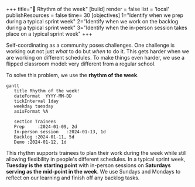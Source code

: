 +++
title="🥁 Rhythm of the week"
[build]
    render = false
    list = 'local'
    publishResources = false
time= 30
[objectives]
    1="Identify when we prep during a typical sprint week"
    2="Identify when we work on the backlog during a typical sprint week"
    3="Identify when the in-person session takes place on a typical sprint week"
+++

Self-coordinating as a community poses challenges. One challenge is working out not just _what_ to do but _when_ to do it. This gets harder when we are working on different schedules. To make things even harder, we use a flipped classroom model: very different from a regular school.

To solve this problem, we use the **rhythm of the week**.

```mermaid
gantt
   title Rhythm of the week!
   dateFormat  YYYY-MM-DD
   tickInterval 1day
   weekday tuesday
   axisFormat %A

   section Trainees
   Prep     :2024-01-09, 2d
   In-person session   :2024-01-13, 1d
   Backlog :2024-01-11, 5d
   Demo :2024-01-12, 1d
```

This rhythm supports trainees to plan their work during the week while still allowing flexibility in people's different schedules. In a typical sprint week, **Tuesday is the starting point** with in-person sessions on **Saturdays serving as the mid-point in the week**. We use Sundays and Mondays to reflect on our learning and finish off any backlog tasks.
